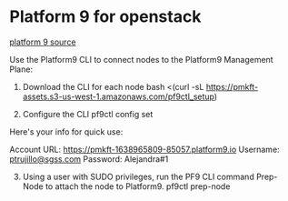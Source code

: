 # Platform 9 for openstack

[platform 9 source](https://github.com/platform9/pf9ctl)

Use the Platform9 CLI to connect nodes to the Platform9 Management Plane:

1. Download the CLI for each node
bash <(curl -sL https://pmkft-assets.s3-us-west-1.amazonaws.com/pf9ctl_setup)

2. Configure the CLI
pf9ctl config set

Here's your info for quick use:

Account URL: https://pmkft-1638965809-85057.platform9.io
Username: ptrujillo@sgss.com
Password: Alejandra#1


3. Using a user with SUDO privileges, run the PF9 CLI command Prep-Node to attach the node to Platform9.
pf9ctl prep-node
